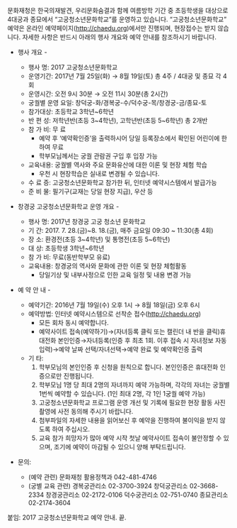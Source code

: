 문화재청은 한국의재발견, 우리문화숨결과 함께 여름방학 기간 중 초등학생을 대상으로 4대궁과 종묘에서 “고궁청소년문화학교”를 운영하고 있습니다. “고궁청소년문화학교” 예약은 온라인 예약페이지(http://chaedu.org)에서만 진행되며, 현장접수는 받지 않습니다. 자세한 사항은 반드시 아래의 행사 개요와 예약 안내를 참조하시기 바랍니다.

- 행사 개요 -
  - 행사 명: 2017 고궁청소년문화학교
  - 운영기간: 2017년 7월 25일(화) → 8월 19일(토) 총 4주 / 4대궁 및 종묘 각 4회
  - 운영시간: 오전 9시 30분 → 오전 11시 30분(총 2시간)
  - 궁궐별 운영 요일: 창덕궁-화/경복궁-수/덕수궁-목/창경궁-금/종묘-토
  - 참가대상: 초등학교 3학년~6학년
  - 반 편 성: 저학년반(초등 3~4학년), 고학년반(초등 5~6학년) 총 2개반
  - 참 가 비: 무 료
    - 예약 후 ‘예약확인증’을 출력하시어 당일 등록장소에서 확인된 어린이에 한하여 무료
    - 학부모님께서는 궁궐 관람권 구입 후 입장 가능
  - 교육내용: 궁궐별 역사와 주요 문화유산에 대한 이론 및 현장 체험 학습
    - 우천 시 현장학습은 실내로 변경될 수 있습니다.
  - 수 료 증: 고궁청소년문화학교 참가한 뒤, 인터넷 예약시스템에서 발급가능
  - 준 비 물: 필기구(교재는 당일 현장 지급), 우산 등

- 창경궁 고궁청소년문화학교 운영 개요 -
  - 행사 명: 2017년 창경궁 고궁 청소년 문화학교
  - 기 간: 2017. 7. 28.(금)~8. 18.(금), 매주 금요일 09:30 ~ 11:30(총 4회)
  - 장 소: 환경전(초등 3~4학년) 및 통명전(초등 5~6학년)
  - 대 상: 초등학생 3학년~6학년
  - 참 가 비: 무료(동반학부모 유료)
  - 교육내용: 창경궁의 역사와 문화에 관한 이론 및 현장 체험활동
    - 당일기상 및 내부사정으로 인한 교육 일정 및 내용 변경 가능

- 예 약 안 내 -
  - 예약기간: 2016년 7월 19일(수) 오후 1시 → 8월 18일(금) 오후 6시
  - 예약방법: 인터넷 예약시스템으로 선착순 접수(http://chaedu.org)
    - 모든 회차 동시 예약합니다.
    - 예약사이트 접속(예약하기)→(자녀등록 클릭 또는 캘린더 내 반을 클릭)휴대전화 본인인증→자녀등록(인증 후 최초 1회. 이후 접속 시 자녀정보 자동입력)→예약 날짜 선택/자녀선택→예약 완료 및 예약확인증 출력
  - 기 타:
    1. 학부모님의 본인인증 후 신청을 원칙으로 합니다. 본인인증은 휴대전화 인증으로만 진행됩니다.
    2. 학부모님 1명 당 최대 2명의 자녀까지 예약 가능하며, 각각의 자녀는 궁궐별 1번씩 예약할 수 있습니다. (1인 최대 2명, 각 1인 1궁궐 예약 가능)
    3. 고궁청소년문화학교 프로그램 운영 개선 및 기록에 필요한 현장 활동 사진촬영에 사전 동의해 주시기 바랍니다.
    4. 첨부파일의 자세한 내용을 읽어보신 후 예약을 진행하여 불이익을 받지 않도록 하여 주십시오.
    5. 교육 참가 희망자가 많아 예약 시작 첫날 예약사이트 접속이 불안정할 수 있으며, 조기에 예약이 마감될 수 있으니 양해 부탁드립니다.

- 문의:
  - (예약 관련) 문화재청 활용정책과 042-481-4746
  - (궁별 교육 관련) 경복궁관리소 02-3700-3924
    창덕궁관리소 02-3668-2334
    창경궁관리소 02-2172-0106
    덕수궁관리소 02-751-0740
    종묘관리소 02-2174-3604

붙임: 2017 고궁청소년문화학교 예약 안내. 끝.